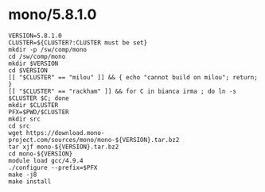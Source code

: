 mono/5.8.1.0
============


    VERSION=5.8.1.0
    CLUSTER=${CLUSTER?:CLUSTER must be set}
    mkdir -p /sw/comp/mono
    cd /sw/comp/mono
    mkdir $VERSION
    cd $VERSION
    [[ "$CLUSTER" == "milou" ]] && { echo "cannot build on milou"; return; }
    [[ "$CLUSTER" == "rackham" ]] && for C in bianca irma ; do ln -s $CLUSTER $C; done
    mkdir $CLUSTER
    PFX=$PWD/$CLUSTER
    mkdir src
    cd src
    wget https://download.mono-project.com/sources/mono/mono-${VERSION}.tar.bz2
    tar xjf mono-${VERSION}.tar.bz2 
    cd mono-${VERSION}
    module load gcc/4.9.4
    ./configure --prefix=$PFX
    make -j8
    make install
